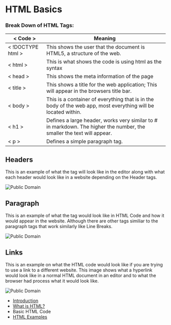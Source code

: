 # HTML Basics
### Break Down of HTML Tags:

| < Code >  | Meaning |
| --------  | ----------- |
| < !DOCTYPE html >       | This shows the user that the document is HTML5, a structure of the web.   |
| < html > | This is what shows the code is using html as the syntax |
|  < head > | This shows the meta information of the page |
| < title >    | This shows a title for the web application; This will appear in the browsers title bar. |
| < body >    | This is a container of everything that is in the body of the web app, most everything will be located within. |
| < h1 >    | Defines a large header, works very similar to # in markdown. The higher the number, the smaller the text will appear. |
| < p >    | Defines a simple paragraph tag. |

## Headers
This is an example of what the tag will look like in the editor along with what each header would look like in a website depending on the Header tags.

![Public Domain](https://i.pinimg.com/originals/95/10/74/9510748fc0d1d0fa2edc987d66167b51.png) 


## Paragraph
This is an example of what the tag would look like in HTML Code and how it would appear in the website. Although there are other tags similiar to the paragraph tags that work similarly like Line Breaks.

![Public Domain](https://i.ytimg.com/vi/3_5cFP5OSDA/maxresdefault.jpg)


## Links
This is an example on what the HTML code would look like if you are trying to use a link to a different website. This image shows what a hyperlink would look like in a normal HTML document in an editor and to what the browser had process what it would look like.

![Public Domain](https://www.dummies.com/wp-content/uploads/188249.image0.jpg)

+ [Introduction](https://github.com/ClaudiaFue/1610-Final-Project.git)
+ [What is HTML?](https://github.com/ClaudiaFue/What-Is-HTML.git)
+ Basic HTML Code
+ [HTML Examples](https://github.com/ClaudiaFue/HTML-Examples.git)

